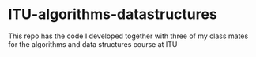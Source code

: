 # ITU-algorithms-datastructures
This repo has the code I developed together with three of my class mates for the algorithms and data structures course at ITU
